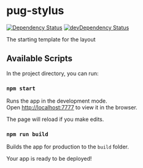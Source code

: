 # pug-stylus

[![Dependency Status](https://img.shields.io/david/starterrr/pug-stylus.svg?label=deps&style=flat-square)](https://david-dm.org/starterrr/pug-stylus)
[![devDependency Status](https://img.shields.io/david/dev/starterrr/pug-stylus.svg?label=devDeps&style=flat-square)](https://david-dm.org/starterrr/pug-stylus?type=dev)

The starting template for the layout

## Available Scripts

In the project directory, you can run:

### `npm start`

Runs the app in the development mode.<br>
Open [http://localhost:7777](http://localhost:7777) to view it in the browser.

The page will reload if you make edits.<br>

### `npm run build`

Builds the app for production to the `build` folder.<br>

Your app is ready to be deployed!
